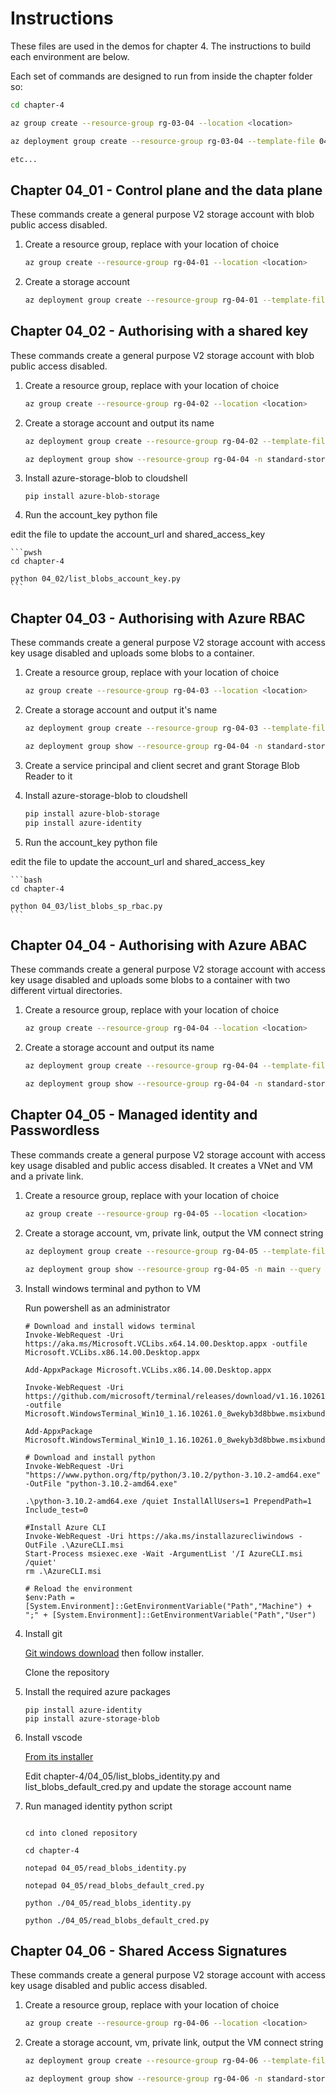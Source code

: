 # Instructions

These files are used in the demos for chapter 4. The instructions to build each environment are below.

Each set of commands are designed to run from inside the chapter folder so:

```bash
cd chapter-4

az group create --resource-group rg-03-04 --location <location>

az deployment group create --resource-group rg-03-04 --template-file 04_01/main.bicep --parameters resourceSuffix=0401 location=<location>

etc...
```

## Chapter 04_01 - Control plane and the data plane

These commands create a general purpose V2 storage account with blob public access disabled.

1. Create a resource group, replace <location> with your location of choice

    ```bash
    az group create --resource-group rg-04-01 --location <location>
    ```


2. Create a storage account

    ```bash
    az deployment group create --resource-group rg-04-01 --template-file 04_01/standard-storage.bicep --parameters resourceSuffix=0401 location=<location>
    ```


## Chapter 04_02 - Authorising with a shared key

These commands create a general purpose V2 storage account with blob public access disabled.

1. Create a resource group, replace <location> with your location of choice

    ```bash
    az group create --resource-group rg-04-02 --location <location>
    ```


2. Create a storage account and output its name

    ```bash
    az deployment group create --resource-group rg-04-02 --template-file 04_02/standard-storage.bicep --parameters resourceSuffix=0402 location=<location>

    az deployment group show --resource-group rg-04-04 -n standard-storage --query properties.outputs.storageName.value
    ```


3. Install azure-storage-blob to cloudshell

    ```pwsh
    pip install azure-blob-storage
    ```

4. Run the account_key python file

edit the file to update the account_url and shared_access_key

    ```pwsh
    cd chapter-4

    python 04_02/list_blobs_account_key.py
    ```


## Chapter 04_03 - Authorising with Azure RBAC

These commands create a general purpose V2 storage account with access key usage disabled and uploads some blobs to a container.

1. Create a resource group, replace <location> with your location of choice

    ```bash
    az group create --resource-group rg-04-03 --location <location>
    ```


2. Create a storage account and output it's name

    ```bash
    az deployment group create --resource-group rg-04-03 --template-file 04_03/standard-storage.bicep --parameters resourceSuffix=0403 location=<location>

    az deployment group show --resource-group rg-04-04 -n standard-storage --query properties.outputs.storageName.value
    ```

3. Create a service principal and client secret and grant Storage Blob Reader to it

4. Install azure-storage-blob to cloudshell

    ```bash
    pip install azure-blob-storage
    pip install azure-identity
    ```

4. Run the account_key python file

edit the file to update the account_url and shared_access_key

    ```bash
    cd chapter-4

    python 04_03/list_blobs_sp_rbac.py
    ```


## Chapter 04_04 - Authorising with Azure ABAC

These commands create a general purpose V2 storage account with access key usage disabled and uploads some blobs to a container with two different virtual directories.

1. Create a resource group, replace <location> with your location of choice

    ```bash
    az group create --resource-group rg-04-04 --location <location>
    ```


2. Create a storage account and output its name

    ```bash
    az deployment group create --resource-group rg-04-04 --template-file 04_04/standard-storage.bicep --parameters resourceSuffix=0404 location=<location>

    az deployment group show --resource-group rg-04-04 -n standard-storage --query properties.outputs.storageName.value
    ```


## Chapter 04_05 - Managed identity and Passwordless

These commands create a general purpose V2 storage account with access key usage disabled and public access disabled. It creates a VNet and VM and a private link.

1. Create a resource group, replace <location> with your location of choice

    ```bash
    az group create --resource-group rg-04-05 --location <location>
    ```


2. Create a storage account, vm, private link, output the VM connect string

    ```bash
    az deployment group create --resource-group rg-04-05 --template-file 04_05/main.bicep --parameters resourceSuffix=0405 location=<location>

    az deployment group show --resource-group rg-04-05 -n main --query properties.outputs.hostname.value
    ```

3. Install windows terminal and python to VM

    Run powershell as an administrator

    ```pwsh
    # Download and install widows terminal
    Invoke-WebRequest -Uri https://aka.ms/Microsoft.VCLibs.x64.14.00.Desktop.appx -outfile Microsoft.VCLibs.x86.14.00.Desktop.appx

    Add-AppxPackage Microsoft.VCLibs.x86.14.00.Desktop.appx

    Invoke-WebRequest -Uri https://github.com/microsoft/terminal/releases/download/v1.16.10261.0/Microsoft.WindowsTerminal_Win10_1.16.10261.0_8wekyb3d8bbwe.msixbundle -outfile Microsoft.WindowsTerminal_Win10_1.16.10261.0_8wekyb3d8bbwe.msixbundle

    Add-AppxPackage Microsoft.WindowsTerminal_Win10_1.16.10261.0_8wekyb3d8bbwe.msixbundle

    # Download and install python
    Invoke-WebRequest -Uri "https://www.python.org/ftp/python/3.10.2/python-3.10.2-amd64.exe" -OutFile "python-3.10.2-amd64.exe"

    .\python-3.10.2-amd64.exe /quiet InstallAllUsers=1 PrependPath=1 Include_test=0
    
    #Install Azure CLI
    Invoke-WebRequest -Uri https://aka.ms/installazurecliwindows -OutFile .\AzureCLI.msi
    Start-Process msiexec.exe -Wait -ArgumentList '/I AzureCLI.msi /quiet'
    rm .\AzureCLI.msi

    # Reload the environment
    $env:Path = [System.Environment]::GetEnvironmentVariable("Path","Machine") + ";" + [System.Environment]::GetEnvironmentVariable("Path","User")
    ```

4. Install git

    [Git windows download](https://git-scm.com/download/win) then follow installer.

    Clone the repository

5. Install the required azure packages

    ```pwsh
    pip install azure-identity
    pip install azure-storage-blob
    ```

6. Install vscode

    [From its installer](https://code.visualstudio.com/docs?dv=win)

    Edit chapter-4/04_05/list_blobs_identity.py and list_blobs_default_cred.py and update the storage account name

7. Run managed identity python script

    ```pwsh

    cd into cloned repository

    cd chapter-4

    notepad 04_05/read_blobs_identity.py

    notepad 04_05/read_blobs_default_cred.py

    python ./04_05/read_blobs_identity.py

    python ./04_05/read_blobs_default_cred.py
    ```


## Chapter 04_06 - Shared Access Signatures

These commands create a general purpose V2 storage account with access key usage disabled and public access disabled.

1. Create a resource group, replace <location> with your location of choice

    ```bash
    az group create --resource-group rg-04-06 --location <location>
    ```


2. Create a storage account, vm, private link, output the VM connect string

    ```bash
    az deployment group create --resource-group rg-04-06 --template-file 04_06/standard-storage.bicep --parameters resourceSuffix=0405 location=<location>

    az deployment group show --resource-group rg-04-06 -n standard-storage --query properties.outputs.hostname.value
    ```
